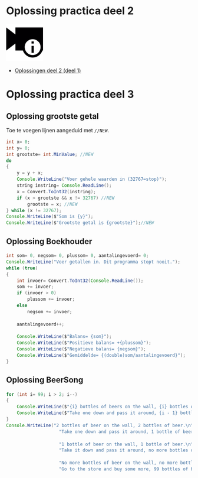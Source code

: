 
# Oplossing practica deel 2 

![](../assets/infoclip.png)

* [Oplossingen deel 2 (deel 1)](https://ap.cloud.panopto.eu/Panopto/Pages/Viewer.aspx?id=93c5cd9e-e621-4e9f-a180-ab0a00d9c08f)

# Oplossing practica deel 3

## Oplossing grootste getal
Toe te voegen lijnen aangeduid met ``//NEW``.
```java
int x= 0;
int y= 0;
int grootste= int.MinValue; //NEW
do
{
    y = y + x;
    Console.WriteLine("Voer gehele waarden in (32767=stop)");
    string instring= Console.ReadLine();
    x = Convert.ToInt32(instring);
    if (x > grootste && x != 32767) //NEW
        grootste = x; //NEW
} while (x != 32767);
Console.WriteLine($"Som is {y}");
Console.WriteLine($"Grootste getal is {grootste}");//NEW
```

## Oplossing Boekhouder
```java
int som= 0, negsom= 0, plussom= 0, aantalingevoerd= 0;
Console.WriteLine("Voer getallen in. Dit programma stopt nooit.");
while (true)
{
    int invoer= Convert.ToInt32(Console.ReadLine());
    som += invoer;
    if (invoer > 0) 
        plussom += invoer;
    else
        negsom += invoer;

    aantalingevoerd++;

    Console.WriteLine($"Balans= {som}");
    Console.WriteLine($"Positieve balans= +{plussom}");
    Console.WriteLine($"Negatieve balans= {negsom}");
    Console.WriteLine($"Gemiddelde= {(double)som/aantalingevoerd}");
}
```

## Oplossing BeerSong
```java
for (int i= 99; i > 2; i--)
{
    Console.WriteLine($"{i} bottles of beers on the wall, {i} bottles of beer.");
    Console.WriteLine($"Take one down and pass it around, {i - 1} bottles of beer on the wall.");
}
Console.WriteLine("2 bottles of beer on the wall, 2 bottles of beer.\n" +
                    "Take one down and pass it around, 1 bottle of beer on the wall.\n" +

                    "1 bottle of beer on the wall, 1 bottle of beer.\n" +
                    "Take it down and pass it around, no more bottles of beer on the wall.\n" +

                    "No more bottles of beer on the wall, no more bottles of beer.\n" +
                    "Go to the store and buy some more, 99 bottles of beer on the wall.");
```
